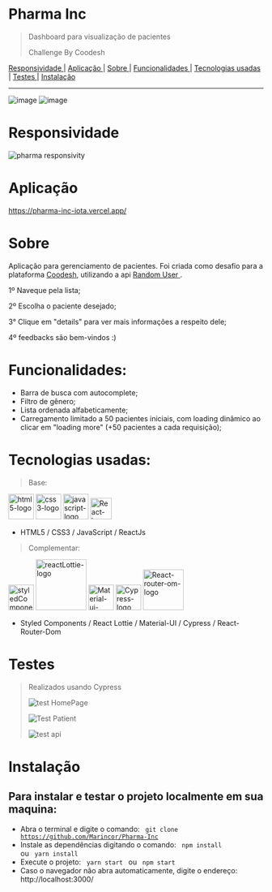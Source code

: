 # Pharma Inc
> Dashboard para visualização de pacientes
> 
> Challenge By Coodesh

<a href="https://github.com/Marincor/Pharma-Inc/#Responsividade"> Responsividade </a> | <a href="https://github.com/Marincor/Pharma-Inc/#Aplicação"> Aplicação </a> | 
<a href="https://github.com/Marincor/Pharma-Inc/#Sobre"> Sobre </a> | <a href="https://github.com/Marincor/Pharma-Inc/#Funcionalidades"> Funcionalidades </a> | <a href="https://github.com/Marincor/Pharma-Inc/#tecnologias-usadas"> Tecnologias usadas </a> | <a href="https://github.com/Marincor/Pharma-Inc/#Testes"> Testes </a> | <a href="https://github.com/Marincor/Pharma-Inc/#Instalação"> Instalação </a> 


<hr/>

![image](https://user-images.githubusercontent.com/84210050/136282795-2b0dbd0d-eb5e-429c-871c-38da80e0c5d7.png)
![image](https://user-images.githubusercontent.com/84210050/136282870-c3b5e911-1b89-4e5f-baf7-1272376459f2.png)

# Responsividade

![pharma responsivity](https://user-images.githubusercontent.com/84210050/136283332-464a5e4a-e60f-458a-8a3c-ce9f065d0ee4.gif)

# Aplicação

https://pharma-inc-iota.vercel.app/

# Sobre

Aplicação para gerenciamento de pacientes. Foi criada como desafio para a plataforma <a href="https://coodesh.com/"> Coodesh</a>, utilizando a api <a href="https://randomuser.me/">Random User </a>. 

1º Naveque pela lista;

2º Escolha o paciente desejado;

3° Clique em "details" para ver mais informações a respeito dele;

4º feedbacks são bem-vindos :)

# Funcionalidades:

- Barra de busca com autocomplete;
- Filtro de gênero;
- Lista ordenada alfabeticamente;
- Carregamento limitado a 50 pacientes iniciais, com loading dinâmico ao clicar em "loading more" (+50 pacientes a cada requisição);

# Tecnologias usadas:

> Base:


 <img  width='50px'  src='https://user-images.githubusercontent.com/84210050/132043336-d48a162f-c7f0-42a2-825d-96d0d3cf1998.png' alt='html5-logo' /> <img  width='50px'  src='https://user-images.githubusercontent.com/84210050/132043720-b43a7f9f-a5d3-4f31-99d8-28405783bd6b.png' alt='css3-logo' /> <img  width='50px'  src='https://user-images.githubusercontent.com/84210050/132044177-7af14c69-0ade-4d2b-83dc-922a408962a5.png' alt='javascript-logo' /> <img  width='42px'  src="https://camo.githubusercontent.com/accac71d5d4e61a129dc89eaac39d1c4c5437c44e18e085c2834a4297613ef50/68747470733a2f2f63646e2e776f726c64766563746f726c6f676f2e636f6d2f6c6f676f732f72656163742d322e737667" alt='React-logo' /> 


- HTML5 / CSS3 /  JavaScript / ReactJs


> Complementar:

 <img  width='50px'  src='https://cdn.worldvectorlogo.com/logos/styled-components-1.svg' alt='styledComponents-logo'/>   <img  width='100px' src='https://user-images.githubusercontent.com/84210050/132045800-c876540d-b0ce-495f-9898-7bf26963b111.png' alt='reactLottie-logo'/>  <img  width='50px' src='https://cdn.worldvectorlogo.com/logos/material-ui-1.svg' alt='Material-ui-logo'/> <img  width='50px' src='https://camo.githubusercontent.com/5debd68d8b4cf40c070fd4ba1b218f14b8a6bb7f5bf9d3a151909393d6eb521d/68747470733a2f2f63646e2e61757468302e636f6d2f626c6f672f637970726573732d74657374732f6c6f676f2e706e67' alt='Cypress-logo'/> <img  width='80px' src='https://miro.medium.com/max/1200/1*9PkVMND1ypVyilImiEU3UA.png' alt='React-router-om-logo'/> 
 
 
- Styled Components /  React Lottie /  Material-UI / Cypress / React-Router-Dom


# Testes
> Realizados usando Cypress
> 
> ![test HomePage](https://user-images.githubusercontent.com/84210050/136286321-2ed17486-4cf1-423c-810e-d1a29596cbbf.png)
> 
> ![Test Patient](https://user-images.githubusercontent.com/84210050/136286345-924544b6-fee7-4365-b99c-016431645500.png)
> 
>![test api](https://user-images.githubusercontent.com/84210050/136286838-26b84dc5-8d37-4a93-9c31-6ccc5652da1e.png)


# Instalação

## Para instalar e testar o projeto localmente em sua maquina:

- Abra o terminal e digite o comando: <code> git clone https://github.com/Marincor/Pharma-Inc  </code>
- Instale as dependências digitando o comando:  <code> npm install </code> ou  <code> yarn install </code>
- Execute o projeto: <code> yarn start </code>  ou <code> npm start </code> 
- Caso o navegador não abra automaticamente, digite o endereço: http://localhost:3000/

